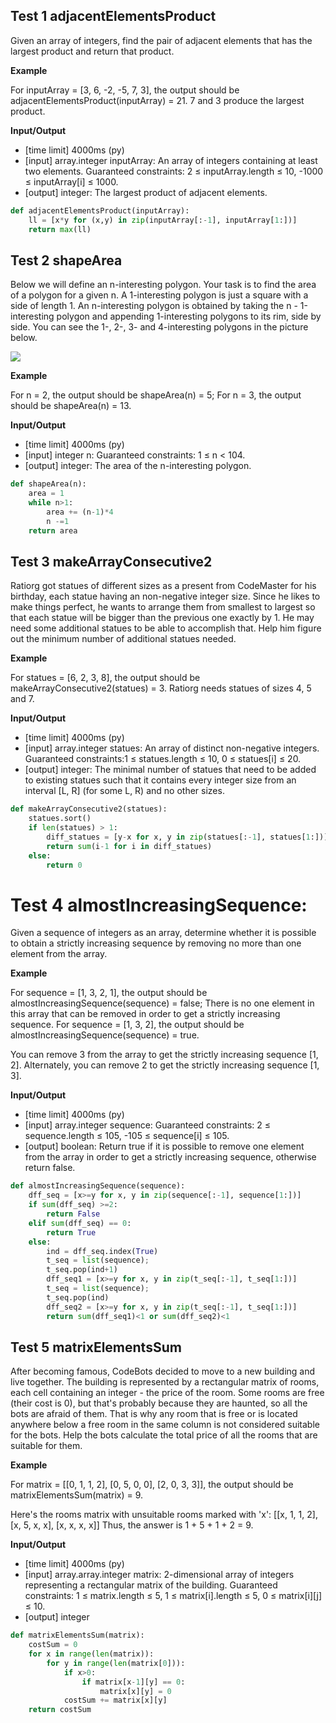 ## Test 1 adjacentElementsProduct

Given an array of integers, find the pair of adjacent elements that has the largest product and return that product.

**Example**

For inputArray = [3, 6, -2, -5, 7, 3], the output should be adjacentElementsProduct(inputArray) = 21. 7 and 3 produce the largest product.

**Input/Output**

* [time limit] 4000ms (py)
* [input] array.integer inputArray: An array of integers containing at least two elements. Guaranteed constraints: 2 ≤ inputArray.length ≤ 10, -1000 ≤ inputArray[i] ≤ 1000.
* [output] integer: The largest product of adjacent elements.

```python
def adjacentElementsProduct(inputArray):
    ll = [x*y for (x,y) in zip(inputArray[:-1], inputArray[1:])]
    return max(ll)
```

## Test 2 shapeArea

Below we will define an n-interesting polygon. Your task is to find the area of a polygon for a given n. A 1-interesting polygon is just a square with a side of length 1. An n-interesting polygon is obtained by taking the n - 1-interesting polygon and appending 1-interesting polygons to its rim, side by side. You can see the 1-, 2-, 3- and 4-interesting polygons in the picture below.

![](https://codefightsuserpics.s3.amazonaws.com/tasks/shapeArea/img/area.png?_tm=1491302317375)

**Example**

For n = 2, the output should be shapeArea(n) = 5;
For n = 3, the output should be shapeArea(n) = 13.

**Input/Output**

* [time limit] 4000ms (py)
* [input] integer n: Guaranteed constraints: 1 ≤ n < 104.
* [output] integer: The area of the n-interesting polygon.

```python
def shapeArea(n):
    area = 1
    while n>1:
        area += (n-1)*4
        n -=1
    return area
```    


## Test 3 makeArrayConsecutive2

Ratiorg got statues of different sizes as a present from CodeMaster for his birthday, each statue having an non-negative integer size. Since he likes to make things perfect, he wants to arrange them from smallest to largest so that each statue will be bigger than the previous one exactly by 1. He may need some additional statues to be able to accomplish that. Help him figure out the minimum number of additional statues needed.

**Example**

For statues = [6, 2, 3, 8], the output should be makeArrayConsecutive2(statues) = 3. Ratiorg needs statues of sizes 4, 5 and 7.

**Input/Output**

* [time limit] 4000ms (py)
* [input] array.integer statues: An array of distinct non-negative integers. Guaranteed constraints:1 ≤ statues.length ≤ 10, 0 ≤ statues[i] ≤ 20.
* [output] integer: The minimal number of statues that need to be added to existing statues such that it contains every integer size from an interval \[L, R\] (for some L, R) and no other sizes.

```python
def makeArrayConsecutive2(statues):
    statues.sort()
    if len(statues) > 1:
        diff_statues = [y-x for x, y in zip(statues[:-1], statues[1:])]
        return sum(i-1 for i in diff_statues)
    else:
        return 0
``` 

# Test 4 almostIncreasingSequence:

Given a sequence of integers as an array, determine whether it is possible to obtain a strictly increasing sequence by removing no more than one element from the array.

**Example**

For sequence = [1, 3, 2, 1], the output should be almostIncreasingSequence(sequence) = false; There is no one element in this array that can be removed in order to get a strictly increasing sequence. For sequence = [1, 3, 2], the output should be almostIncreasingSequence(sequence) = true.

You can remove 3 from the array to get the strictly increasing sequence [1, 2]. Alternately, you can remove 2 to get the strictly increasing sequence [1, 3].

**Input/Output**

* [time limit] 4000ms (py)
* [input] array.integer sequence: Guaranteed constraints: 2 ≤ sequence.length ≤ 105, -105 ≤ sequence[i] ≤ 105.
* [output] boolean: Return true if it is possible to remove one element from the array in order to get a strictly increasing sequence, otherwise return false.

```python
def almostIncreasingSequence(sequence):
    dff_seq = [x>=y for x, y in zip(sequence[:-1], sequence[1:])]
    if sum(dff_seq) >=2:
        return False
    elif sum(dff_seq) == 0:
        return True
    else:
        ind = dff_seq.index(True)
        t_seq = list(sequence);
        t_seq.pop(ind+1)
        dff_seq1 = [x>=y for x, y in zip(t_seq[:-1], t_seq[1:])]
        t_seq = list(sequence);
        t_seq.pop(ind)
        dff_seq2 = [x>=y for x, y in zip(t_seq[:-1], t_seq[1:])]
        return sum(dff_seq1)<1 or sum(dff_seq2)<1
```

## Test 5 matrixElementsSum

After becoming famous, CodeBots decided to move to a new building and live together. The building is represented by a rectangular matrix of rooms, each cell containing an integer - the price of the room. Some rooms are free (their cost is 0), but that's probably because they are haunted, so all the bots are afraid of them. That is why any room that is free or is located anywhere below a free room in the same column is not considered suitable for the bots. Help the bots calculate the total price of all the rooms that are suitable for them.

**Example**

For
matrix = [[0, 1, 1, 2], 
          [0, 5, 0, 0], 
          [2, 0, 3, 3]], 
the output should be matrixElementsSum(matrix) = 9.

Here's the rooms matrix with unsuitable rooms marked with 'x':
[[x, 1, 1, 2], 
 [x, 5, x, x], 
 [x, x, x, x]]
Thus, the answer is 1 + 5 + 1 + 2 = 9.

**Input/Output**

* [time limit] 4000ms (py)
* [input] array.array.integer matrix: 2-dimensional array of integers representing a rectangular matrix of the building. Guaranteed constraints: 1 ≤ matrix.length ≤ 5, 1 ≤ matrix[i].length ≤ 5, 0 ≤ matrix[i][j] ≤ 10.
* [output] integer

```python
def matrixElementsSum(matrix):
    costSum = 0
    for x in range(len(matrix)):
        for y in range(len(matrix[0])):
            if x>0:
                if matrix[x-1][y] == 0:
                    matrix[x][y] = 0
            costSum += matrix[x][y]
    return costSum
```
